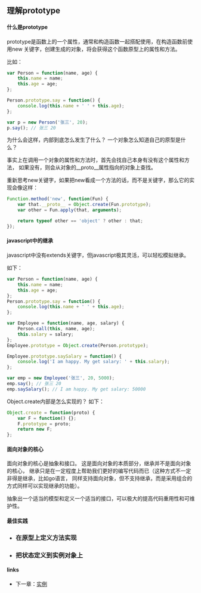 ## 理解prototype

#### 什么是prototype

prototype是函数上的一个属性，通常和构造函数一起搭配使用，在构造函数前使用new
关键字，创建生成的对象，将会获得这个函数原型上的属性和方法。

比如：
```javascript
var Person = function(name, age) {
	this.name = name;
	this.age = age;
};

Person.prototype.say = function() {
	console.log(this.name + ' ' + this.age);
};

var p = new Person('张三', 20);
p.say(); // 张三 20
```

为什么会这样，内部到底怎么发生了什么？ 一个对象怎么知道自己的原型是什么？

事实上在调用一个对象的属性和方法时，首先会找自己本身有没有这个属性和方法，
如果没有，则会从对象的__proto__属性指向的对象上查找。

重新思考new关键字，如果把new看成一个方法的话，而不是关键字，那么它的实现会像这样：
```javascript
Function.method('new', function(Fun) {
	var that.__proto__ = Object.create(Fun.prototype);
	var other = Fun.apply(that, arguments);

	return typeof other == 'object' ? other : that;
});
```

#### javascript中的继承

javascript中没有extends关键字，但javascript极其灵活，可以轻松模拟继承。

如下：

```javascript
var Person = function(name, age) {
	this.name = name;
	this.age = age;
};
Person.prototype.say = function() {
	console.log(this.name + ' ' + this.age);
};

var Employee = function(name, age, salary) {
	Person.call(this, name, age);
	this.salary = salary;
};
Employee.prototype = Object.create(Person.prototype);

Employee.prototype.saySalary = function() {
	console.log('I am happy. My get salary: ' + this.salary);
};

var emp = new Employee('张三', 20, 5000);
emp.say(); // 张三 20
emp.saySalary(); // I am happy. My get salary: 50000
```

Object.create内部是怎么实现的？ 如下：
```javascript
Object.create = function(proto) {
	var F = function() {};
	F.prototype = proto;
	return new F;
};
```

#### 面向对象的核心

面向对象的核心是抽象和接口。 这是面向对象的本质部分，继承并不是面向对象的核心，
继承只是在一定程度上帮助我们更好的编写代码而已（这种方式不一定非得是继承，比如go语言，
同样支持面向对象，但不支持继承，而是采用组合的方式同样可以实现继承的功能）。

抽象出一个适当的模型和定义一个适当的接口，可以极大的提高代码重用性和可维护性。

#### 最佳实践

* ### 在原型上定义方法实现
* ### 把状态定义到实例对象上



#### links

* 下一章：[实例](example.md)
